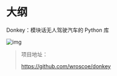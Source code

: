 
# 大纲


Donkey：模块话无人驾驶汽车的 Python 库



﻿![img](https://mmbiz.qpic.cn/mmbiz_png/ptp8P184xjzm0CFVn4QicichvED5C23ewqo8tOKPvIE1jooqunOpPjdybpM5HUISmjOfl84lvXcmyR3XnmNxJZXQ/640?wx_fmt=png&tp=webp&wxfrom=5&wx_lazy=1&wx_co=1)﻿



> 项目地址：
>
> https://github.com/wroscoe/donkey
